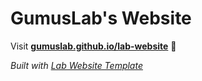 
# GumusLab's Website

Visit **[gumuslab.github.io/lab-website](https://gumuslab.github.io/lab-website)** 🚀

_Built with [Lab Website Template](https://greene-lab.gitbook.io/lab-website-template-docs)_


